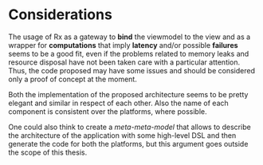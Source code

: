 # Considerations

The usage of Rx as a gateway to **bind** the viewmodel to the view and as a wrapper for **computations** that imply **latency** and/or possible **failures** seems to be a good fit, even if the problems related to memory leaks and resource disposal have not been taken care with a particular attention. Thus, the code proposed may have some issues and should be considered only a proof of concept at the moment.

Both the implementation of the proposed architecture seems to be pretty elegant and similar in respect of each other. Also the name of each component is consistent over the platforms, where possible.

One could also think to create a *meta-meta-model* that allows to describe the architecture of the application with some high-level DSL and then generate the code for both the platforms, but this argument goes outside the scope of this thesis.
